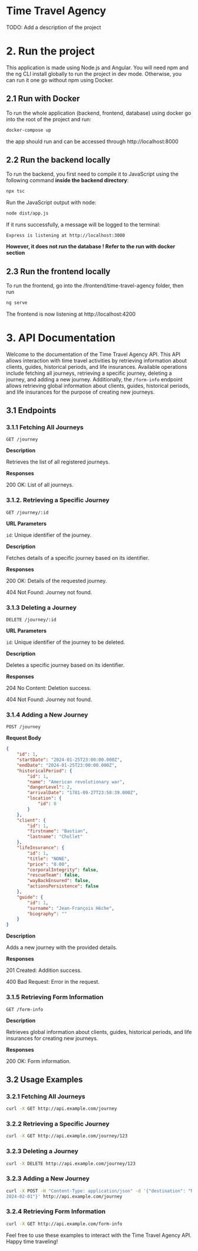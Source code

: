 # Time Travel Agency

TODO: Add a description of the project

# 2. Run the project

This application is made using Node.js and Angular. You will need npm and the ng CLI install globally to run the project
in dev mode. Otherwise, you can run it one go without npm using Docker.

## 2.1 Run with Docker

To run the whole application (backend, frontend, database) using docker go into the root of the project and run:

 ```bash
docker-compose up
```

the app should run and can be accessed through http://localhost:8000

## 2.2 Run the backend locally

To run the backend, you first need to compile it to JavaScript using the following command **inside the backend
directory**:

```bash
npx tsc
```

Run the JavaScript output with node:

```bash
node dist/app.js
```

If it runs successfully, a message will be logged to the terminal:

```
Express is listening at http://localhost:3000
```

**However, it does not run the database ! Refer to the run with docker section**

## 2.3 Run the frontend locally

To run the frontend, go into the /frontend/time-travel-agency folder, then run

```bash
ng serve
```

The frontend is now listening at http://localhost:4200

# 3. API Documentation

Welcome to the documentation of the Time Travel Agency API. This API allows interaction with time travel activities by
retrieving information about clients, guides, historical periods, and life insurances.
Available operations include fetching all journeys, retrieving a specific journey, deleting a journey, and adding a new
journey. Additionally, the `/form-info` endpoint allows retrieving global information about clients, guides, historical
periods, and life insurances for the purpose of creating new journeys.

## 3.1 Endpoints

### 3.1.1 Fetching All Journeys

```http
GET /journey
```

**Description**

Retrieves the list of all registered journeys.

**Responses**

200 OK: List of all journeys.

### 3.1.2. Retrieving a Specific Journey

```http
GET /journey/:id
```

**URL Parameters**

`id`: Unique identifier of the journey.

**Description**

Fetches details of a specific journey based on its identifier.

**Responses**

200 OK: Details of the requested journey.

404 Not Found: Journey not found.

### 3.1.3 Deleting a Journey

```http
DELETE /journey/:id
```
**URL Parameters**
   
`id`: Unique identifier of the journey to be deleted.
   
**Description**

Deletes a specific journey based on its identifier.

**Responses**

204 No Content: Deletion success.

404 Not Found: Journey not found.

### 3.1.4 Adding a New Journey
```http
POST /journey
```
**Request Body**

```json
{
    "id": 1,
    "startDate": "2024-01-25T23:00:00.000Z",
    "endDate": "2024-01-25T23:00:00.000Z",
    "historicalPeriod": {
        "id": 1,
        "name": "American revolutionary war",
        "dangerLevel": 2,
        "arrivalDate": "1781-09-27T23:50:39.000Z",
        "location": {
            "id": 0
        }
    },
    "client": {
        "id": 1,
        "firstname": "Bastian",
        "lastname": "Chollet"
    },
    "lifeInsurance": {
        "id": 1,
        "title": "NONE",
        "price": "0.00",
        "corporalIntegrity": false,
        "rescueTeam": false,
        "wayBackEnsured": false,
        "actionsPersistence": false
    },
    "guide": {
        "id": 1,
        "surname": "Jean-François Hêche",
        "biography": ""
    }
}
```

**Description**

Adds a new journey with the provided details.

**Responses**

201 Created: Addition success.

400 Bad Request: Error in the request.

### 3.1.5 Retrieving Form Information

```http
GET /form-info
```
   
**Description**
   
Retrieves global information about clients, guides, historical periods, and life insurances for creating new
journeys.

**Responses**

200 OK: Form information.

## 3.2 Usage Examples
### 3.2.1 Fetching All Journeys
```bash
curl -X GET http://api.example.com/journey
```
### 3.2.2 Retrieving a Specific Journey
```bash
curl -X GET http://api.example.com/journey/123
```
### 3.2.3 Deleting a Journey
```bash
curl -X DELETE http://api.example.com/journey/123
```
### 3.2.3 Adding a New Journey
```bash
curl -X POST -H "Content-Type: application/json" -d '{"destination": "New York", "date": "
2024-02-01"}' http://api.example.com/journey
```
### 3.2.4 Retrieving Form Information
```bash
curl -X GET http://api.example.com/form-info
```

Feel free to use these examples to interact with the Time Travel Agency API. Happy time traveling!